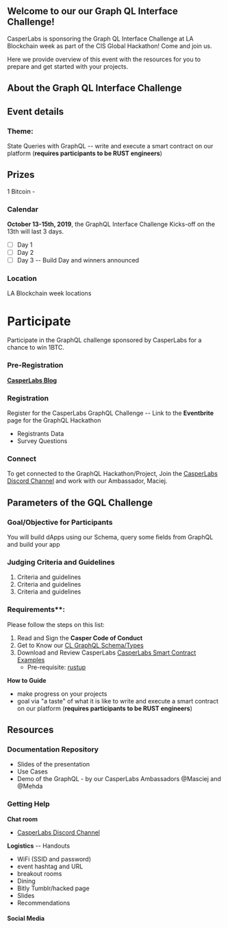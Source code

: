 ## Welcome to our our Graph QL Interface Challenge!

CasperLabs is sponsoring the Graph QL Interface Challenge at LA Blockchain week as part of the CIS Global Hackathon! Come and join us.

Here we provide overview of this event with the resources for you to prepare and get started with your projects.

## About the Graph QL Interface Challenge 

## Event details

### **Theme:** 

State Queries with GraphQL -- write and execute a smart contract on our platform (**requires participants to be RUST engineers**) <!--Maciej-->

## **Prizes**

1 Bitcoin - 

### Calendar

**October 13-15th, 2019**, the GraphQL Interface Challenge Kicks-off on the 13th will last 3 days.

- [ ] Day 1
- [ ] Day 2
- [ ] Day 3 -- Build Day and winners announced 

<!--get confirmation-->

### **Location**	

LA Blockchain week locations

# Participate

Participate in the GraphQL challenge sponsored by CasperLabs for a chance to win 1BTC.

### Pre-Registration

**[CasperLabs Blog](https://medium.com/casperlabs)**  

### Registration

Register for the CasperLabs GraphQL Challenge -- Link to the **Eventbrite** page for the GraphQL Hackathon

- Registrants Data
- Survey Questions

### Connect

To get connected to the GraphQL Hackathon/Project, Join the [CasperLabs Discord Channel](https://discord.gg/n9bBs8W) and work with our Ambassador, Maciej.



## Parameters of the GQL Challenge

### Goal/Objective for Participants

You will build dApps using our Schema, query some fields from GraphQL and build your app

<!--internal what it is like to write and execute a smart contract on our platform-->

<!--funneling people to the community-->

### **Judging Criteria** and Guidelines 

1. Criteria and guidelines
2. Criteria and guidelines
3. Criteria and guidelines

### Requirements**: 

Please follow the steps on this list:

1. Read and Sign the **Casper Code of Conduct**
2. Get to Know our [CL GraphQL Schema/Types](https://casperlabs.atlassian.net/wiki/spaces/EN/pages/92176385/GraphQL+Schema+Types) 
3. Download and Review CasperLabs [CasperLabs Smart Contract Examples](https://github.com/CasperLabs/contract-examples/tree/master)
   - Pre-requisite: [rustup](https://rustup.rs/)

**How to Guide**

- make progress on your projects
- goal via "a taste" of what it is like to write and execute a smart contract on our platform (**requires participants to be RUST engineers**)

## **Resources**

### **Documentation Repository**

- Slides of the presentation
- Use Cases
- Demo of the GraphQL - by our CasperLabs Ambassadors @Masciej and @Mehda

### **Getting Help**

**Chat room**

- [CasperLabs Discord Channel](https://discord.gg/n9bBs8W)

**Logistics**  -- Handouts

- WiFi (SSID and password)
- event hashtag and URL
- breakout rooms
- Dining
- Bitly Tumblr/hacked page
- Slides
- Recommendations

#### Social Media

<!--internal what it is like to write and execute a smart contract on our platform-->

<!--funneling people to the community-->

<!--internal what it is like to write and execute a smart contract on our platform-->

<!--funneling people to the community-->

#### 